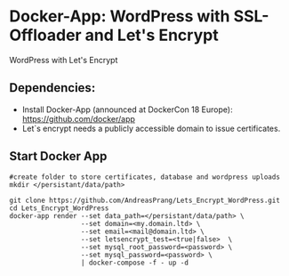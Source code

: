 # Docker-App: WordPress with SSL-Offloader and Let's Encrypt
WordPress with Let's Encrypt


## Dependencies:
- Install Docker-App (announced at DockerCon 18 Europe): https://github.com/docker/app
- Let`s encrypt needs a publicly accessible domain to issue certificates.

## Start Docker App
```
#create folder to store certificates, database and wordpress uploads
mkdir </persistant/data/path>

git clone https://github.com/AndreasPrang/Lets_Encrypt_WordPress.git
cd Lets_Encrypt_WordPress
docker-app render --set data_path=</persistant/data/path> \
                  --set domain=<my.domain.ltd> \
                  --set email=<mail@domain.ltd> \
                  --set letsencrypt_test=<true|false>  \
                  --set mysql_root_password=<password> \
                  --set mysql_password=<password> \
                  | docker-compose -f - up -d
```

